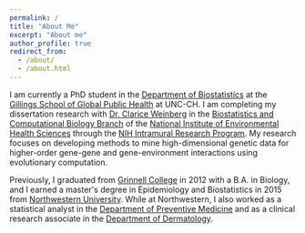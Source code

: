 ```yaml
---
permalink: /
title: "About Me"
excerpt: "About me"
author_profile: true
redirect_from: 
  - /about/
  - /about.html
---
```


I am currently a PhD student in the [Department of Biostatistics](https://sph.unc.edu/bios/) at the [Gillings School of Global Public Health](https://sph.unc.edu/) at UNC-CH. I am completing my dissertation research with [Dr. Clarice Weinberg](https://www.niehs.nih.gov/research/atniehs/labs/bb/staff/weinberg/index.cfm) in the [Biostatistics and Computational Biology Branch](https://www.niehs.nih.gov/research/atniehs/labs/bb/index.cfm) of the [National Institute of Environmental Health Sciences](https://www.niehs.nih.gov/) through the [NIH Intramural Research Program](https://www.training.nih.gov/). My research focuses on developing methods to mine high-dimensional genetic data for higher-order gene-gene and gene-environment interactions using evolutionary computation. 

Previously, I graduated from [Grinnell College](https://www.grinnell.edu/) in 2012 with a B.A. in Biology, and I earned a master's degree in Epidemiology and Biostatistics in 2015 from [Northwestern University](https://www.northwestern.edu/). While at Northwestern, I also worked as a statistical analyst in the [Department of Preventive Medicine](https://www.preventivemedicine.northwestern.edu/) and as a clinical research associate in the [Department of Dermatology](https://www.feinberg.northwestern.edu/sites/dermatology/).

